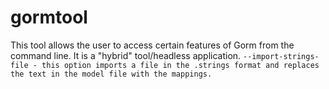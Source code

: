 # gormtool
This tool allows the user to access certain features of Gorm from the command line.  It is a "hybrid" tool/headless application.
```--import-strings-file - this option imports a file in the .strings format and replaces the text in the model file with the mappings.```
